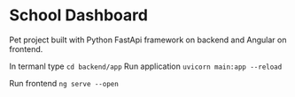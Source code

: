 # School Dashboard

Pet project built with Python FastApi framework on backend and Angular on frontend.

In termanl type `cd backend/app`
Run application `uvicorn main:app --reload`

Run frontend `ng serve --open`
